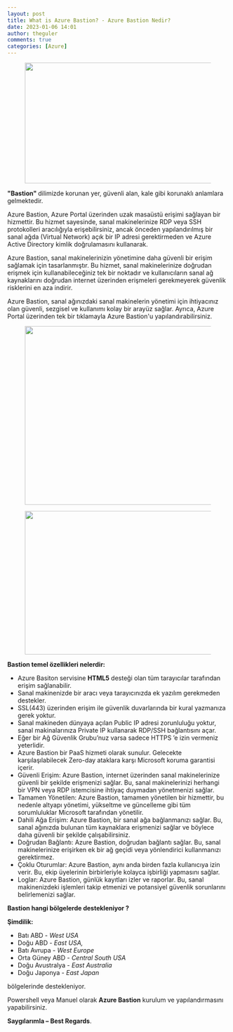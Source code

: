 ```yaml
---
layout: post
title: What is Azure Bastion? - Azure Bastion Nedir?
date: 2023-01-06 14:01
author: theguler
comments: true
categories: [Azure]
---
```

<!-- wp:image {"id":5938,"width":489,"height":275,"sizeSlug":"large","linkDestination":"none"} -->
<figure class="wp-block-image size-large is-resized"><img src="https://theguler.wordpress.com/wp-content/uploads/2023/01/azure_bastion.jpg?w=1024" alt="" class="wp-image-5938" width="489" height="275" /></figure>
<!-- /wp:image -->

<!-- wp:paragraph -->
<p><strong>"Bastion" </strong>dilimizde korunan yer, güvenli alan, kale gibi korunaklı anlamlara gelmektedir.</p>
<!-- /wp:paragraph -->

<!-- wp:paragraph -->
<p>Azure Bastion, Azure Portal üzerinden uzak masaüstü erişimi sağlayan bir hizmettir. Bu hizmet sayesinde, sanal makinelerinize RDP veya SSH protokolleri aracılığıyla erişebilirsiniz, ancak önceden yapılandırılmış bir sanal ağda (Virtual Network) açık bir IP adresi gerektirmeden ve Azure Active Directory kimlik doğrulamasını kullanarak.</p>
<!-- /wp:paragraph -->

<!-- wp:paragraph -->
<p>Azure Bastion, sanal makinelerinizin yönetimine daha güvenli bir erişim sağlamak için tasarlanmıştır. Bu hizmet, sanal makinelerinize doğrudan erişmek için kullanabileceğiniz tek bir noktadır ve kullanıcıların sanal ağ kaynaklarını doğrudan internet üzerinden erişmeleri gerekmeyerek güvenlik risklerini en aza indirir.</p>
<!-- /wp:paragraph -->

<!-- wp:paragraph -->
<p>Azure Bastion, sanal ağınızdaki sanal makinelerin yönetimi için ihtiyacınız olan güvenli, sezgisel ve kullanımı kolay bir arayüz sağlar. Ayrıca, Azure Portal üzerinden tek bir tıklamayla Azure Bastion'u yapılandırabilirsiniz.</p>
<!-- /wp:paragraph -->

<!-- wp:image {"id":5939,"width":613,"height":407,"sizeSlug":"large","linkDestination":"none"} -->
<figure class="wp-block-image size-large is-resized"><img src="https://theguler.wordpress.com/wp-content/uploads/2023/01/bastion.png?w=909" alt="" class="wp-image-5939" width="613" height="407" /></figure>
<!-- /wp:image -->

<!-- wp:image {"id":5953,"width":613,"height":327,"sizeSlug":"large","linkDestination":"none"} -->
<figure class="wp-block-image size-large is-resized"><img src="https://theguler.wordpress.com/wp-content/uploads/2023/01/connected-bastion.png?w=1024" alt="" class="wp-image-5953" width="613" height="327" /></figure>
<!-- /wp:image -->

<!-- wp:paragraph -->
<p><strong>Bastion temel özellikleri nelerdir:</strong></p>
<!-- /wp:paragraph -->

<!-- wp:list -->
<ul><!-- wp:list-item -->
<li>Azure Basiton servisine <strong>HTML5</strong> desteği olan tüm tarayıcılar tarafından erişim sağlanabilir.</li>
<!-- /wp:list-item -->

<!-- wp:list-item -->
<li>Sanal makinenizde bir aracı veya tarayıcınızda ek yazılım gerekmeden destekler.</li>
<!-- /wp:list-item -->

<!-- wp:list-item -->
<li>SSL(443) üzerinden erişim ile güvenlik duvarlarında bir kural yazmanıza&nbsp; gerek yoktur.</li>
<!-- /wp:list-item -->

<!-- wp:list-item -->
<li>Sanal makineden dünyaya açılan Public IP adresi zorunluluğu yoktur, sanal makinalarınıza Private IP kullanarak RDP/SSH bağlantısını açar.</li>
<!-- /wp:list-item -->

<!-- wp:list-item -->
<li>Eğer bir  Ağ Güvenlik Grubu’nuz varsa sadece HTTPS ’e izin vermeniz yeterlidir.</li>
<!-- /wp:list-item -->

<!-- wp:list-item -->
<li>Azure Bastion bir PaaS hizmeti olarak sunulur. Gelecekte karşılaşılabilecek Zero-day ataklara karşı Microsoft koruma garantisi içerir.</li>
<!-- /wp:list-item -->

<!-- wp:list-item -->
<li>Güvenli Erişim: Azure Bastion, internet üzerinden sanal makinelerinize güvenli bir şekilde erişmenizi sağlar. Bu, sanal makinelerinizi herhangi bir VPN veya RDP istemcisine ihtiyaç duymadan yönetmenizi sağlar.</li>
<!-- /wp:list-item -->

<!-- wp:list-item -->
<li>Tamamen Yönetilen: Azure Bastion, tamamen yönetilen bir hizmettir, bu nedenle altyapı yönetimi, yükseltme ve güncelleme gibi tüm sorumluluklar Microsoft tarafından yönetilir.</li>
<!-- /wp:list-item -->

<!-- wp:list-item -->
<li>Dahili Ağa Erişim: Azure Bastion, bir sanal ağa bağlanmanızı sağlar. Bu, sanal ağınızda bulunan tüm kaynaklara erişmenizi sağlar ve böylece daha güvenli bir şekilde çalışabilirsiniz.</li>
<!-- /wp:list-item -->

<!-- wp:list-item -->
<li>Doğrudan Bağlantı: Azure Bastion, doğrudan bağlantı sağlar. Bu, sanal makinelerinize erişirken ek bir ağ geçidi veya yönlendirici kullanmanızı gerektirmez.</li>
<!-- /wp:list-item -->

<!-- wp:list-item -->
<li>Çoklu Oturumlar: Azure Bastion, aynı anda birden fazla kullanıcıya izin verir. Bu, ekip üyelerinin birbirleriyle kolayca işbirliği yapmasını sağlar.</li>
<!-- /wp:list-item -->

<!-- wp:list-item -->
<li>Loglar: Azure Bastion, günlük kayıtları izler ve raporlar. Bu, sanal makinenizdeki işlemleri takip etmenizi ve potansiyel güvenlik sorunlarını belirlemenizi sağlar.</li>
<!-- /wp:list-item --></ul>
<!-- /wp:list -->

<!-- wp:paragraph -->
<p><strong>Bastion hangi bölgelerde destekleniyor ?</strong></p>
<!-- /wp:paragraph -->

<!-- wp:paragraph -->
<p><strong>Şimdilik:</strong>&nbsp;</p>
<!-- /wp:paragraph -->

<!-- wp:list -->
<ul><!-- wp:list-item -->
<li>Batı ABD - <em>West USA</em></li>
<!-- /wp:list-item -->

<!-- wp:list-item -->
<li>Doğu ABD - <em>East USA,</em></li>
<!-- /wp:list-item -->

<!-- wp:list-item -->
<li>Batı Avrupa - <em>West Europe</em></li>
<!-- /wp:list-item -->

<!-- wp:list-item -->
<li>Orta Güney ABD - <em>Central South USA</em></li>
<!-- /wp:list-item -->

<!-- wp:list-item -->
<li>Doğu Avustralya - <em>East Australia</em></li>
<!-- /wp:list-item -->

<!-- wp:list-item -->
<li>Doğu Japonya - <em>East Japan</em></li>
<!-- /wp:list-item --></ul>
<!-- /wp:list -->

<!-- wp:paragraph -->
<p>bölgelerinde destekleniyor.</p>
<!-- /wp:paragraph -->

<!-- wp:paragraph -->
<p>Powershell veya Manuel olarak <strong>Azure Bastion</strong> kurulum ve yapılandırmasını yapabilirsiniz.</p>
<!-- /wp:paragraph -->

<!-- wp:paragraph -->
<p><strong>Saygılarımla – Best Regards</strong>.</p>
<!-- /wp:paragraph -->
